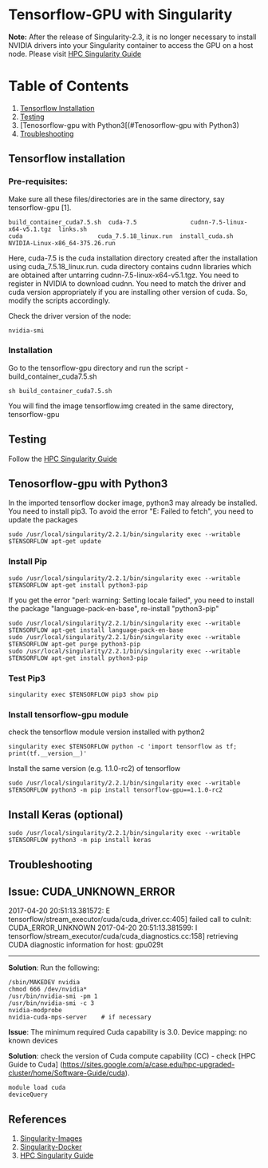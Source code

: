 # Tensorflow-GPU with Singularity
<b>Note:</b> After the release of Singularity-2.3, it is no longer necessary to install NVIDIA drivers into your Singularity container to access the GPU on a host node. Please visit [HPC Singularity Guide](https://sites.google.com/a/case.edu/hpc-upgraded-cluster/home/Software-Guide/singularity)
# Table of Contents
1. [Tensorflow Installation](#Tensorflow)
2. [Testing](#Testing)
3. [Tenosorflow-gpu with Python3[(#Tenosorflow-gpu with Python3) 
4. [Troubleshooting](#Troubleshooting)

## Tensorflow installation
### Pre-requisites: 
Make sure all these files/directories are in the same directory, say tensorflow-gpu [1].
```
build_container_cuda7.5.sh  cuda-7.5               cudnn-7.5-linux-x64-v5.1.tgz  links.sh                        
cuda                     cuda_7.5.18_linux.run  install_cuda.sh               NVIDIA-Linux-x86_64-375.26.run
```
Here, cuda-7.5 is the cuda installation directory created after the installation using cuda_7.5.18_linux.run. cuda directory contains cudnn libraries which are obtained after untarring cudnn-7.5-linux-x64-v5.1.tgz. You need to register in NVIDIA to download cudnn. You need to match the driver and cuda version appropriately if you are installing other version of cuda. So, modify the scripts accordingly.

Check the driver version of the node:
```
nvidia-smi
```

### Installation
Go to the tensorflow-gpu directory and run the script - build_container_cuda7.5.sh
```
sh build_container_cuda7.5.sh
```
You will find the image tensorflow.img created in the same directory, tensorflow-gpu

## Testing
Follow the [HPC Singularity Guide](https://sites.google.com/a/case.edu/hpc-upgraded-cluster/home/Software-Guide/singularity)

## Tenosorflow-gpu with Python3
In the imported tensorflow docker image, python3 may already be installed. You need to install pip3. To avoid the error "E: Failed to fetch", you need to update the packages 
```
sudo /usr/local/singularity/2.2.1/bin/singularity exec --writable $TENSORFLOW apt-get update
```
### Install Pip
```
sudo /usr/local/singularity/2.2.1/bin/singularity exec --writable $TENSORFLOW apt-get install python3-pip
```
If you get the error "perl: warning: Setting locale failed", you need to install the package "language-pack-en-base", re-install "python3-pip"
```
sudo /usr/local/singularity/2.2.1/bin/singularity exec --writable $TENSORFLOW apt-get install language-pack-en-base
sudo /usr/local/singularity/2.2.1/bin/singularity exec --writable $TENSORFLOW apt-get purge python3-pip
sudo /usr/local/singularity/2.2.1/bin/singularity exec --writable $TENSORFLOW apt-get install python3-pip
```
### Test Pip3
```
singularity exec $TENSORFLOW pip3 show pip
```
### Install tensorflow-gpu module
check the tensorflow module version installed with python2
```
singularity exec $TENSORFLOW python -c 'import tensorflow as tf; print(tf.__version__)'
```
Install the same version (e.g. 1.1.0-rc2) of tensorflow
```
sudo /usr/local/singularity/2.2.1/bin/singularity exec --writable $TENSORFLOW python3 -m pip install tensorflow-gpu==1.1.0-rc2
```
## Install Keras (optional)
```
sudo /usr/local/singularity/2.2.1/bin/singularity exec --writable $TENSORFLOW python3 -m pip install keras
```

## Troubleshooting

<b>Issue</b>: CUDA_UNKNOWN_ERROR
---------
2017-04-20 20:51:13.381572: E tensorflow/stream_executor/cuda/cuda_driver.cc:405] failed call to cuInit: CUDA_ERROR_UNKNOWN
2017-04-20 20:51:13.381599: I tensorflow/stream_executor/cuda/cuda_diagnostics.cc:158] retrieving CUDA diagnostic information for host: gpu029t

--------

<b> Solution</b>: Run the following:
```
/sbin/MAKEDEV nvidia
chmod 666 /dev/nvidia*
/usr/bin/nvidia-smi -pm 1
/usr/bin/nvidia-smi -c 3
nvidia-modprobe
nvidia-cuda-mps-server    # if necessary
```
<b>Issue</b>: The minimum required Cuda capability is 3.0. Device mapping: no known devices

<b>Solution</b>: check the version of Cuda compute capability (CC) - check [HPC Guide to Cuda] (https://sites.google.com/a/case.edu/hpc-upgraded-cluster/home/Software-Guide/cuda).
```
module load cuda
deviceQuery
```

## References
1. [Singularity-Images](https://github.com/clemsonciti/singularity-images/tree/master/tensorflow)
2. [Singularity-Docker](http://singularity.lbl.gov/docs-docker)
3. [HPC Singularity Guide](https://sites.google.com/a/case.edu/hpc-upgraded-cluster/home/Software-Guide/singularity)
